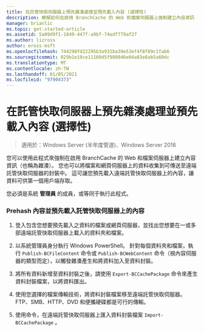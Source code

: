 ```yaml
---
title: 在託管快取伺服器上預先雜湊處理並預先載入內容 (選擇性)
description: 瞭解如何在啟用 BranchCache 的 Web 和檔案伺服器上強制建立內容資訊（也稱為雜湊）。
manager: brianlic
ms.topic: get-started-article
ms.assetid: 5a09d9f1-1049-447f-a9bf-74adf779af27
ms.author: lizross
author: eross-msft
ms.openlocfilehash: 744290fd22295b3a931ba39e53ef4f8f89c1fab6
ms.sourcegitcommit: 029b1e19ce11160d5f988046e04a83e8ab5a60dc
ms.translationtype: MT
ms.contentlocale: zh-TW
ms.lasthandoff: 01/05/2021
ms.locfileid: "97904373"
---
```

# <a name="prehashing-and-preloading-content-on-hosted-cache-servers-optional"></a>在託管快取伺服器上預先雜湊處理並預先載入內容 (選擇性)

>適用於：Windows Server (半年度管道)、Windows Server 2016

您可以使用此程式來強制在啟用 BranchCache 的 Web 和檔案伺服器上建立內容資訊（也稱為雜湊）。 您也可以將檔案和網頁伺服器上的資料收集到可傳送至遠端託管快取伺服器的封裝中。  這可讓您預先載入遠端託管快取伺服器上的內容，讓資料可供第一個用戶端存取。

您必須是系統 **管理員** 的成員，或等同于執行此程式。

### <a name="to-prehash-content-and-preload-the-content-on-hosted-cache-servers"></a>Prehash 內容並預先載入託管快取伺服器上的內容

1.  登入包含您想要預先載入之資料的檔案或網頁伺服器，並找出您想要在一或多部遠端託管快取伺服器上載入的資料夾和檔案。

2.  以系統管理員身分執行 Windows PowerShell。 針對每個資料夾和檔案，執行 `Publish-BCFileContent` 命令或 `Publish-BCWebContent` 命令（視內容伺服器的類型而定），以觸發雜湊產生和將資料加入至資料封裝。

3.  將所有資料新增至資料封裝之後，請使用 `Export-BCCachePackage` 命令來產生資料封裝檔案，以將資料匯出。

4.  使用您選擇的檔案傳輸技術，將資料封裝檔案移至遠端託管快取伺服器。  FTP、SMB、HTTP、DVD 和便攜硬碟都是可行的傳輸。

5.  使用命令，在遠端託管快取伺服器上匯入資料封裝檔案 `Import-BCCachePackage` 。


